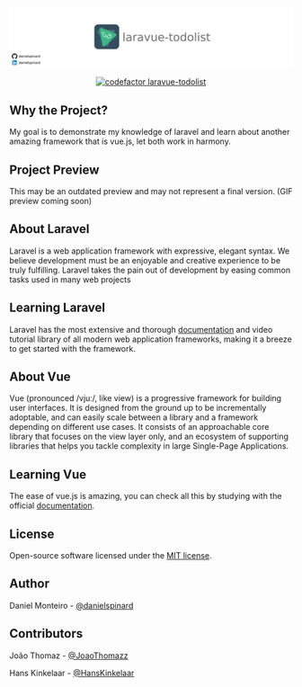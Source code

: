<p align="center">
    <img src="./.github/assets/banner.jpg">
</p>

<p align="center">
    <a href="https://www.codefactor.io/repository/github/danielspinard/laravue-todolist">
        <img src="https://www.codefactor.io/repository/github/danielspinard/laravue-todolist/badge" alt="codefactor laravue-todolist">
    </a>

</p>

## Why the Project?

My goal is to demonstrate my knowledge of laravel and learn about another amazing framework that is vue.js, let both work in harmony.

## Project Preview
This may be an outdated preview and may not represent a final version. (GIF preview coming soon)

## About Laravel

Laravel is a web application framework with expressive, elegant syntax. We believe development must be an enjoyable and creative experience to be truly fulfilling. Laravel takes the pain out of development by easing common tasks used in many web projects

## Learning Laravel

Laravel has the most extensive and thorough [documentation](https://laravel.com/docs) and video tutorial library of all modern web application frameworks, making it a breeze to get started with the framework.

## About Vue

Vue (pronounced /vjuː/, like view) is a progressive framework for building user interfaces. It is designed from the ground up to be incrementally adoptable, and can easily scale between a library and a framework depending on different use cases. It consists of an approachable core library that focuses on the view layer only, and an ecosystem of supporting libraries that helps you tackle complexity in large Single-Page Applications.

## Learning Vue

The ease of vue.js is amazing, you can check all this by studying with the official [documentation](https://v3.vuejs.org/guide/introduction.html).


## License

Open-source software licensed under the [MIT license](https://opensource.org/licenses/MIT).

## Author

Daniel Monteiro - [@danielspinard](https://github.com/danielspinard)

## Contributors

João Thomaz - [@JoaoThomazz](https://github.com/JoaoThomazz) <br>

Hans Kinkelaar - [@HansKinkelaar](https://github.com/HansKinkelaar)

